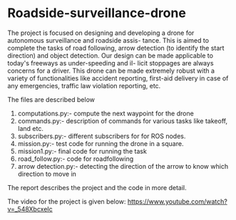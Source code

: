 # Roadside-surveillance-drone
The project is focused on designing and developing a drone for autonomous surveillance and roadside assis-
tance. This is aimed to complete the tasks of road following, arrow detection (to identify the start direction)
and object detection. Our design can be made applicable to today's freeways as under-speeding and il-
licit stoppages are always concerns for a driver. This drone can be made extremely robust with a variety
of functionalities like accident reporting, first-aid delivery in case of any emergencies, traffic law violation
reporting, etc.

The files are described below
1. computations.py:- compute the next waypoint for the drone
2. commands.py:- description of commands for various tasks like takeoff, land etc.
3. subscribers.py:- different subscribers for for ROS nodes.
4. mission.py:- test code for running the drone in a square.
5. mission1.py:- final code for running the task
6. road_follow.py:- code for roadfollowing
7. arrow detection.py:- detecting the direction of the arrow to know which direction to move in

The report describes the project and the code in more detail.

The video for the project is given below:
https://www.youtube.com/watch?v=_548XbcxeIc

